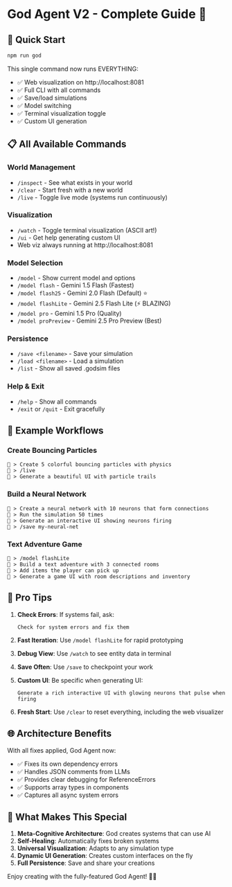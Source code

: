# God Agent V2 - Complete Guide 🌟

## 🚀 Quick Start

```bash
npm run god
```

This single command now runs EVERYTHING:
- ✅ Web visualization on http://localhost:8081
- ✅ Full CLI with all commands
- ✅ Save/load simulations
- ✅ Model switching
- ✅ Terminal visualization toggle
- ✅ Custom UI generation

## 📋 All Available Commands

### World Management
- `/inspect` - See what exists in your world
- `/clear` - Start fresh with a new world
- `/live` - Toggle live mode (systems run continuously)

### Visualization
- `/watch` - Toggle terminal visualization (ASCII art!)
- `/ui` - Get help generating custom UI
- Web viz always running at http://localhost:8081

### Model Selection
- `/model` - Show current model and options
- `/model flash` - Gemini 1.5 Flash (Fastest)
- `/model flash25` - Gemini 2.0 Flash (Default) ⭐
- `/model flashLite` - Gemini 2.5 Flash Lite (⚡ BLAZING)
- `/model pro` - Gemini 1.5 Pro (Quality)
- `/model proPreview` - Gemini 2.5 Pro Preview (Best)

### Persistence
- `/save <filename>` - Save your simulation
- `/load <filename>` - Load a simulation
- `/list` - Show all saved .godsim files

### Help & Exit
- `/help` - Show all commands
- `/exit` or `/quit` - Exit gracefully

## 🎨 Example Workflows

### Create Bouncing Particles
```
🌟 > Create 5 colorful bouncing particles with physics
🌟 > /live
🌟 > Generate a beautiful UI with particle trails
```

### Build a Neural Network
```
🌟 > Create a neural network with 10 neurons that form connections
🌟 > Run the simulation 50 times
🌟 > Generate an interactive UI showing neurons firing
🌟 > /save my-neural-net
```

### Text Adventure Game
```
🌟 > /model flashLite
🌟 > Build a text adventure with 3 connected rooms
🌟 > Add items the player can pick up
🌟 > Generate a game UI with room descriptions and inventory
```

## 🔧 Pro Tips

1. **Check Errors**: If systems fail, ask:
   ```
   Check for system errors and fix them
   ```

2. **Fast Iteration**: Use `/model flashLite` for rapid prototyping

3. **Debug View**: Use `/watch` to see entity data in terminal

4. **Save Often**: Use `/save` to checkpoint your work

5. **Custom UI**: Be specific when generating UI:
   ```
   Generate a rich interactive UI with glowing neurons that pulse when firing
   ```

6. **Fresh Start**: Use `/clear` to reset everything, including the web visualizer

## 🌐 Architecture Benefits

With all fixes applied, God Agent now:
- ✅ Fixes its own dependency errors
- ✅ Handles JSON comments from LLMs
- ✅ Provides clear debugging for ReferenceErrors
- ✅ Supports array types in components
- ✅ Captures all async system errors

## 🎯 What Makes This Special

1. **Meta-Cognitive Architecture**: God creates systems that can use AI
2. **Self-Healing**: Automatically fixes broken systems
3. **Universal Visualization**: Adapts to any simulation type
4. **Dynamic UI Generation**: Creates custom interfaces on the fly
5. **Full Persistence**: Save and share your creations

Enjoy creating with the fully-featured God Agent! 🚀✨